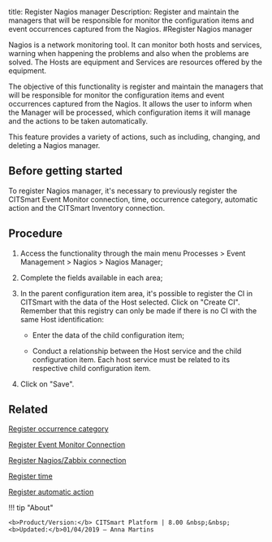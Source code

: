 title: Register Nagios manager
Description: Register and maintain the managers that will be responsible for monitor the configuration items and event occurrences captured from the Nagios.
#Register Nagios manager

Nagios is a network monitoring tool. It can monitor both hosts and services,
warning when happening the problems and also when the problems are solved. The
Hosts are equipment and Services are resources offered by the equipment.

The objective of this functionality is register and maintain the managers that
will be responsible for monitor the configuration items and event occurrences
captured from the Nagios. It allows the user to inform when the Manager will be
processed, which configuration items it will manage and the actions to be taken
automatically.

This feature provides a variety of actions, such as including, changing, and
deleting a Nagios manager.

Before getting started
--------------------------

To register Nagios manager, it's necessary to previously register the CITSmart
Event Monitor connection, time, occurrence category, automatic action and the
CITSmart Inventory connection.

Procedure
-------------

1.  Access the functionality through the main menu Processes \> Event Management
    \> Nagios \> Nagios Manager;

2.  Complete the fields available in each area;

3.  In the parent configuration item area, it's possible to register the CI in
    CITSmart with the data of the Host selected. Click on "Create CI". Remember
    that this registry can only be made if there is no CI with the same Host
    identification:

    - Enter the data of the child configuration item;

    - Conduct a relationship between the Host service and the child configuration
    item. Each host service must be related to its respective child
    configuration item.

1.  Click on "Save".

Related
-------

[Register occurrence category](/en-us/citsmart-platform-8/processes/event/configuration/register-occurence-category.html)

[Register Event Monitor Connection](/en-us/citsmart-platform-8/processes/event/configuration/register-event-monitor-connection.html)

[Register Nagios/Zabbix connection](/en-us/citsmart-platform-8/processes/event/configuration/register-nagios-zabbix-connection.html)

[Register time](/en-us/citsmart-platform-8/processes/event/configuration/register-time.html)

[Register automatic action](/en-us/citsmart-platform-8/additional-features/automation-of-operation/configuration/register-automatic-action.html)


!!! tip "About"

    <b>Product/Version:</b> CITSmart Platform | 8.00 &nbsp;&nbsp;
    <b>Updated:</b>01/04/2019 – Anna Martins
